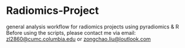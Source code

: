 # Radiomics-Project
general analysis workflow for radiomics projects using pyradiomics &amp; R
Before using the scripts, please contact me via email: 
zl2860@cumc.columbia.edu or zongchao.liu@loutlook.com
